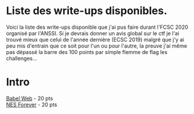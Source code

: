 # Liste des write-ups disponibles.

Voici la liste des write-ups disponible que j'ai pus faire durant l'FCSC 2020 organisé par l'ANSSI.
Si je devrais donner un avis global sur le ctf je l'ai trouvé mieux que celui de l'année dernière (ECSC 2019) malgré que j'y ai peu mis d'entrain que ce soit pour l'un ou pour l'autre, la preuve j'ai même pas dépassé la barre des 100 points par simple flemme de flag les challenges...
# Intro
<a href="https://github.com/0xSiraak/Write-Ups/blob/master/FCSC/Intro/Babel%20Web.md">Babel Web<a/> - 20 pts<br/>
<a href="https://github.com/0xSiraak/Write-Ups/blob/master/FCSC/Intro/NES%20Forever.md">NES Forever</a> - 20 pts
